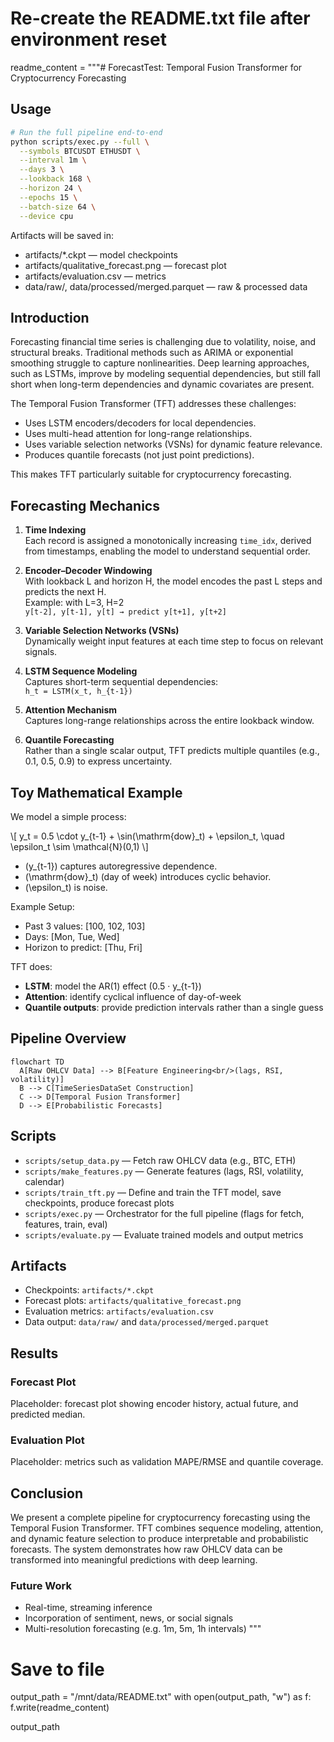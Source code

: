 # Re-create the README.txt file after environment reset

readme_content = """# ForecastTest: Temporal Fusion Transformer for Cryptocurrency Forecasting

## Usage

```bash
# Run the full pipeline end-to-end
python scripts/exec.py --full \
  --symbols BTCUSDT ETHUSDT \
  --interval 1m \
  --days 3 \
  --lookback 168 \
  --horizon 24 \
  --epochs 15 \
  --batch-size 64 \
  --device cpu
```

Artifacts will be saved in:

- artifacts/*.ckpt — model checkpoints
- artifacts/qualitative_forecast.png — forecast plot
- artifacts/evaluation.csv — metrics
- data/raw/, data/processed/merged.parquet — raw & processed data

## Introduction

Forecasting financial time series is challenging due to volatility, noise, and structural breaks. Traditional methods such as ARIMA or exponential smoothing struggle to capture nonlinearities. Deep learning approaches, such as LSTMs, improve by modeling sequential dependencies, but still fall short when long-term dependencies and dynamic covariates are present.

The Temporal Fusion Transformer (TFT) addresses these challenges:

- Uses LSTM encoders/decoders for local dependencies.
- Uses multi-head attention for long-range relationships.
- Uses variable selection networks (VSNs) for dynamic feature relevance.
- Produces quantile forecasts (not just point predictions).

This makes TFT particularly suitable for cryptocurrency forecasting.

## Forecasting Mechanics

1. **Time Indexing**  
   Each record is assigned a monotonically increasing `time_idx`, derived from timestamps, enabling the model to understand sequential order.

2. **Encoder–Decoder Windowing**  
   With lookback L and horizon H, the model encodes the past L steps and predicts the next H.  
   Example: with L=3, H=2  
   `y[t-2], y[t-1], y[t] → predict y[t+1], y[t+2]`

3. **Variable Selection Networks (VSNs)**  
   Dynamically weight input features at each time step to focus on relevant signals.

4. **LSTM Sequence Modeling**  
   Captures short-term sequential dependencies:  
   `h_t = LSTM(x_t, h_{t-1})`

5. **Attention Mechanism**  
   Captures long-range relationships across the entire lookback window.

6. **Quantile Forecasting**  
   Rather than a single scalar output, TFT predicts multiple quantiles (e.g., 0.1, 0.5, 0.9) to express uncertainty.

## Toy Mathematical Example

We model a simple process:

\\[
y_t = 0.5 \\cdot y_{t-1} + \\sin(\\mathrm{dow}_t) + \\epsilon_t, \\quad \\epsilon_t \\sim \\mathcal{N}(0,1)
\\]

- (y_{t-1}) captures autoregressive dependence.
- (\\mathrm{dow}_t) (day of week) introduces cyclic behavior.
- (\\epsilon_t) is noise.

Example Setup:

- Past 3 values: [100, 102, 103]  
- Days: [Mon, Tue, Wed]  
- Horizon to predict: [Thu, Fri]

TFT does:

- **LSTM**: model the AR(1) effect (0.5 · y_{t-1})  
- **Attention**: identify cyclical influence of day-of-week  
- **Quantile outputs**: provide prediction intervals rather than a single guess

## Pipeline Overview

```mermaid
flowchart TD
  A[Raw OHLCV Data] --> B[Feature Engineering<br/>(lags, RSI, volatility)]
  B --> C[TimeSeriesDataSet Construction]
  C --> D[Temporal Fusion Transformer]
  D --> E[Probabilistic Forecasts]
```

## Scripts

- `scripts/setup_data.py` — Fetch raw OHLCV data (e.g., BTC, ETH)
- `scripts/make_features.py` — Generate features (lags, RSI, volatility, calendar)
- `scripts/train_tft.py` — Define and train the TFT model, save checkpoints, produce forecast plots
- `scripts/exec.py` — Orchestrator for the full pipeline (flags for fetch, features, train, eval)
- `scripts/evaluate.py` — Evaluate trained models and output metrics

## Artifacts

- Checkpoints: `artifacts/*.ckpt`
- Forecast plots: `artifacts/qualitative_forecast.png`
- Evaluation metrics: `artifacts/evaluation.csv`
- Data output: `data/raw/` and `data/processed/merged.parquet`

## Results

### Forecast Plot

Placeholder: forecast plot showing encoder history, actual future, and predicted median.

### Evaluation Plot

Placeholder: metrics such as validation MAPE/RMSE and quantile coverage.

## Conclusion

We present a complete pipeline for cryptocurrency forecasting using the Temporal Fusion Transformer. TFT combines sequence modeling, attention, and dynamic feature selection to produce interpretable and probabilistic forecasts. The system demonstrates how raw OHLCV data can be transformed into meaningful predictions with deep learning.

### Future Work

- Real-time, streaming inference  
- Incorporation of sentiment, news, or social signals  
- Multi-resolution forecasting (e.g. 1m, 5m, 1h intervals)
"""

# Save to file
output_path = "/mnt/data/README.txt"
with open(output_path, "w") as f:
    f.write(readme_content)

output_path